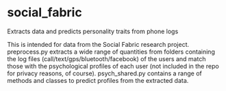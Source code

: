 # social_fabric
Extracts data and predicts personality traits from phone logs

This is intended for data from the Social Fabric research project. preprocess.py extracts a wide range of quantities from folders containing the log files (call/text/gps/bluetooth/facebook) of the users and match those with the psychological profiles of each user (not included in the repo for privacy reasons, of course).
psych_shared.py contains a range of methods and classes to predict profiles from the extracted data.
